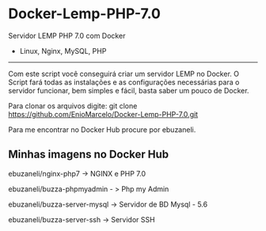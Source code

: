 # Docker-Lemp-PHP-7.0
Servidor LEMP PHP 7.0 com Docker
- Linux, Nginx, MySQL, PHP
------------------------------------------------------------------------------------------------------------------------------------------

Com este script você conseguirá criar um servidor LEMP no Docker.
O Script fará todas as instalações e as configurações necessárias para o servidor funcionar, bem simples e fácil, basta saber um pouco de Docker.

Para clonar os arquivos digite: git clone https://github.com/EnioMarcelo/Docker-Lemp-PHP-7.0.git

Para me encontrar no Docker Hub procure por ebuzaneli.


Minhas imagens no Docker Hub
------------------------------
ebuzaneli/nginx-php7 -> NGINX e PHP 7.0

ebuzaneli/buzza-phpmyadmin - > Php my Admin

ebuzaneli/buzza-server-mysql -> Servidor de BD Mysql - 5.6

ebuzaneli/buzza-server-ssh -> Servidor SSH
